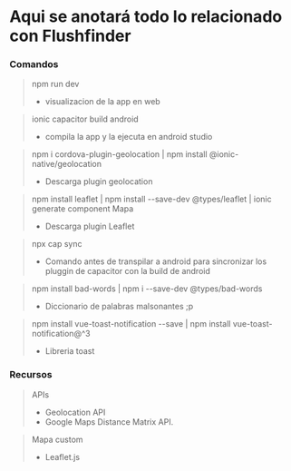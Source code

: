 # Aqui se anotará todo lo relacionado con Flushfinder <br/>

### Comandos
>npm run dev <br/>
> - visualizacion de la app en web

> ionic capacitor build android <br/>
> - compila la app y la ejecuta en android studio

> npm i cordova-plugin-geolocation
> | npm install @ionic-native/geolocation
> - Descarga plugin geolocation

> npm install leaflet
> | npm install --save-dev @types/leaflet | ionic generate component Mapa
> - Descarga plugin Leaflet

>npx cap sync
> - Comando antes de transpilar a android para sincronizar los pluggin de capacitor con la build de android

>npm install bad-words 
> | npm i --save-dev @types/bad-words
> - Diccionario de palabras malsonantes ;p

>npm install vue-toast-notification --save
> | npm install vue-toast-notification@^3
> - Libreria toast
### Recursos
> APIs
> + Geolocation API
> + Google Maps Distance Matrix API.

> Mapa custom
> + Leaflet.js
